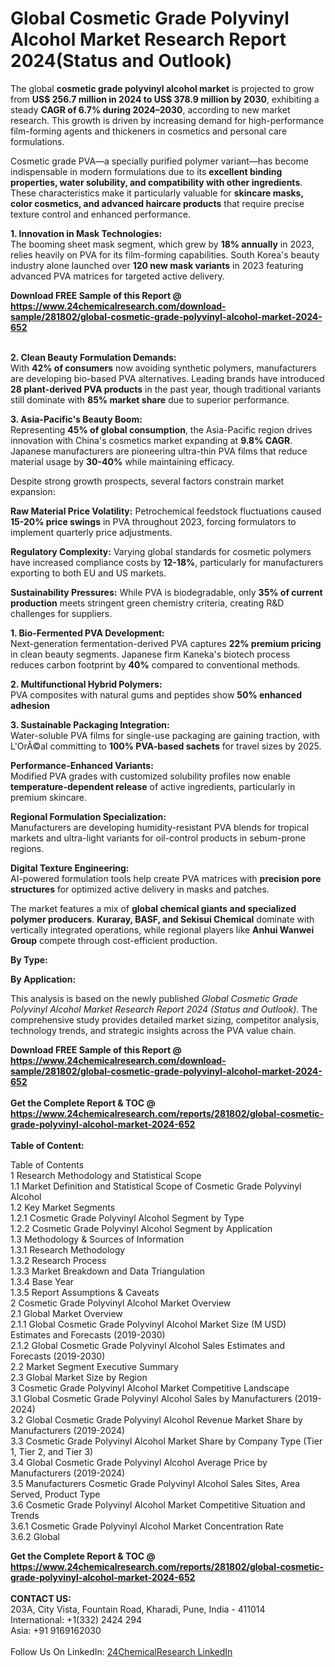 <h1>Global Cosmetic Grade Polyvinyl Alcohol Market Research Report 2024(Status and Outlook)</h1><p>The global <strong>cosmetic grade polyvinyl alcohol market</strong> is projected to grow from <strong>US$ 256.7 million in 2024 to US$ 378.9 million by 2030</strong>, exhibiting a steady <strong>CAGR of 6.7% during 2024–2030</strong>, according to new market research. This growth is driven by increasing demand for high-performance film-forming agents and thickeners in cosmetics and personal care formulations.</p><p>Cosmetic grade PVA—a specially purified polymer variant—has become indispensable in modern formulations due to its <strong>excellent binding properties, water solubility, and compatibility with other ingredients</strong>. These characteristics make it particularly valuable for <strong>skincare masks, color cosmetics, and advanced haircare products</strong> that require precise texture control and enhanced performance.</p><p><strong>1. Innovation in Mask Technologies:</strong><br>
The booming sheet mask segment, which grew by <strong>18% annually</strong> in 2023, relies heavily on PVA for its film-forming capabilities. South Korea's beauty industry alone launched over <strong>120 new mask variants</strong> in 2023 featuring advanced PVA matrices for targeted active delivery.</p><div><b>Download FREE Sample of this Report @ 
            <a href="https://www.24chemicalresearch.com/download-sample/281802/global-cosmetic-grade-polyvinyl-alcohol-market-2024-652">
            https://www.24chemicalresearch.com/download-sample/281802/global-cosmetic-grade-polyvinyl-alcohol-market-2024-652</a></b></div><br><p><strong>2. Clean Beauty Formulation Demands:</strong><br>
With <strong>42% of consumers</strong> now avoiding synthetic polymers, manufacturers are developing bio-based PVA alternatives. Leading brands have introduced <strong>28 plant-derived PVA products</strong> in the past year, though traditional variants still dominate with <strong>85% market share</strong> due to superior performance.</p><p><strong>3. Asia-Pacific's Beauty Boom:</strong><br>
Representing <strong>45% of global consumption</strong>, the Asia-Pacific region drives innovation with China's cosmetics market expanding at <strong>9.8% CAGR</strong>. Japanese manufacturers are pioneering ultra-thin PVA films that reduce material usage by <strong>30-40%</strong> while maintaining efficacy.</p><p>Despite strong growth prospects, several factors constrain market expansion:</p><p><strong>Raw Material Price Volatility:</strong> Petrochemical feedstock fluctuations caused <strong>15-20% price swings</strong> in PVA throughout 2023, forcing formulators to implement quarterly price adjustments.</p><p><strong>Regulatory Complexity:</strong> Varying global standards for cosmetic polymers have increased compliance costs by <strong>12-18%</strong>, particularly for manufacturers exporting to both EU and US markets.</p><p><strong>Sustainability Pressures:</strong> While PVA is biodegradable, only <strong>35% of current production</strong> meets stringent green chemistry criteria, creating R&amp;D challenges for suppliers.</p><p><strong>1. Bio-Fermented PVA Development:</strong><br>
Next-generation fermentation-derived PVA captures <strong>22% premium pricing</strong> in clean beauty segments. Japanese firm Kaneka's biotech process reduces carbon footprint by <strong>40%</strong> compared to conventional methods.</p><p><strong>2. Multifunctional Hybrid Polymers:</strong><br>
PVA composites with natural gums and peptides show <strong>50% enhanced adhesion</strong>

</p><p><strong>3. Sustainable Packaging Integration:</strong><br>
Water-soluble PVA films for single-use packaging are gaining traction, with L'OrÃ©al committing to <strong>100% PVA-based sachets</strong> for travel sizes by 2025.</p><p><strong>Performance-Enhanced Variants:</strong><br>
	Modified PVA grades with customized solubility profiles now enable <strong>temperature-dependent release</strong> of active ingredients, particularly in premium skincare.</p><p><strong>Regional Formulation Specialization:</strong><br>
	Manufacturers are developing humidity-resistant PVA blends for tropical markets and ultra-light variants for oil-control products in sebum-prone regions.</p><p><strong>Digital Texture Engineering:</strong><br>
	AI-powered formulation tools help create PVA matrices with <strong>precision pore structures</strong> for optimized active delivery in masks and patches.</p><p>The market features a mix of <strong>global chemical giants and specialized polymer producers</strong>. <strong>Kuraray, BASF, and Sekisui Chemical</strong> dominate with vertically integrated operations, while regional players like <strong>Anhui Wanwei Group</strong> compete through cost-efficient production.</p><p><strong>By Type:</strong></p><p><strong>By Application:</strong></p><p>This analysis is based on the newly published <em>Global Cosmetic Grade Polyvinyl Alcohol Market Research Report 2024 (Status and Outlook)</em>. The comprehensive study provides detailed market sizing, competitor analysis, technology trends, and strategic insights across the PVA value chain.</p><div><b>Download FREE Sample of this Report @ 
            <a href="https://www.24chemicalresearch.com/download-sample/281802/global-cosmetic-grade-polyvinyl-alcohol-market-2024-652">
            https://www.24chemicalresearch.com/download-sample/281802/global-cosmetic-grade-polyvinyl-alcohol-market-2024-652</a></b></div><br><div><b>Get the Complete Report & TOC @ 
            <a href="https://www.24chemicalresearch.com/reports/281802/global-cosmetic-grade-polyvinyl-alcohol-market-2024-652">
            https://www.24chemicalresearch.com/reports/281802/global-cosmetic-grade-polyvinyl-alcohol-market-2024-652</a></b></div><br>
            <b>Table of Content:</b><p>Table of Contents<br />
 1 Research Methodology and Statistical Scope<br />
 1.1 Market Definition and Statistical Scope of Cosmetic Grade Polyvinyl Alcohol<br />
 1.2 Key Market Segments<br />
 1.2.1 Cosmetic Grade Polyvinyl Alcohol Segment by Type<br />
 1.2.2 Cosmetic Grade Polyvinyl Alcohol Segment by Application<br />
 1.3 Methodology & Sources of Information<br />
 1.3.1 Research Methodology<br />
 1.3.2 Research Process<br />
 1.3.3 Market Breakdown and Data Triangulation<br />
 1.3.4 Base Year<br />
 1.3.5 Report Assumptions & Caveats<br />
 2 Cosmetic Grade Polyvinyl Alcohol Market Overview<br />
 2.1 Global Market Overview<br />
 2.1.1 Global Cosmetic Grade Polyvinyl Alcohol Market Size (M USD) Estimates and Forecasts (2019-2030)<br />
 2.1.2 Global Cosmetic Grade Polyvinyl Alcohol Sales Estimates and Forecasts (2019-2030)<br />
 2.2 Market Segment Executive Summary<br />
 2.3 Global Market Size by Region<br />
 3 Cosmetic Grade Polyvinyl Alcohol Market Competitive Landscape<br />
 3.1 Global Cosmetic Grade Polyvinyl Alcohol Sales by Manufacturers (2019-2024)<br />
 3.2 Global Cosmetic Grade Polyvinyl Alcohol Revenue Market Share by Manufacturers (2019-2024)<br />
 3.3 Cosmetic Grade Polyvinyl Alcohol Market Share by Company Type (Tier 1, Tier 2, and Tier 3)<br />
 3.4 Global Cosmetic Grade Polyvinyl Alcohol Average Price by Manufacturers (2019-2024)<br />
 3.5 Manufacturers Cosmetic Grade Polyvinyl Alcohol Sales Sites, Area Served, Product Type<br />
 3.6 Cosmetic Grade Polyvinyl Alcohol Market Competitive Situation and Trends<br />
 3.6.1 Cosmetic Grade Polyvinyl Alcohol Market Concentration Rate<br />
 3.6.2 Global </p><div><b>Get the Complete Report & TOC @ 
            <a href="https://www.24chemicalresearch.com/reports/281802/global-cosmetic-grade-polyvinyl-alcohol-market-2024-652">
            https://www.24chemicalresearch.com/reports/281802/global-cosmetic-grade-polyvinyl-alcohol-market-2024-652</a></b></div><br><b>CONTACT US:</b><br>
            203A, City Vista, Fountain Road, Kharadi, Pune, India - 411014<br>
            International: +1(332) 2424 294<br>
            Asia: +91 9169162030 <br><br>
            Follow Us On LinkedIn: <a href="https://www.linkedin.com/company/24chemicalresearch/">24ChemicalResearch LinkedIn</a>